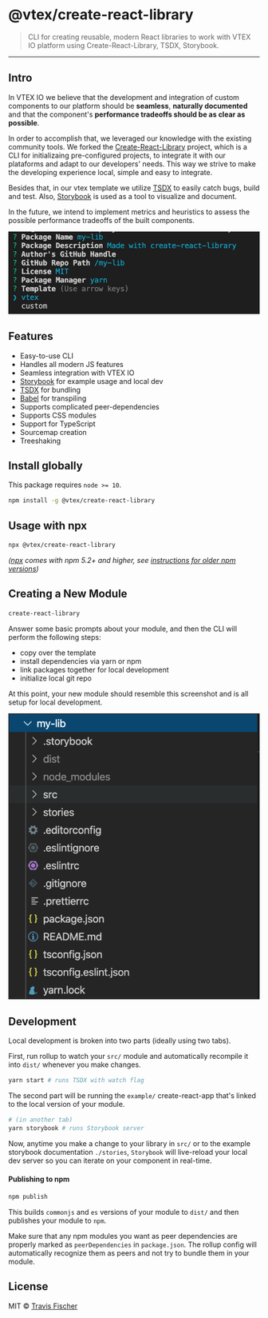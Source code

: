 # @vtex/create-react-library

> CLI for creating reusable, modern React libraries to work with VTEX IO platform using Create-React-Library, TSDX, Storybook.

---

## Intro

In VTEX IO we believe that the development and integration of custom components to our platform should be **seamless**, **naturally documented** and that the component's **performance tradeoffs should be as clear as possible**.

In order to accomplish that, we leveraged our knowledge with the existing community tools. We forked the [Create-React-Library](https://github.com/transitive-bullshit/create-react-library) project, which is a CLI for initializaing pre-configured projects, to integrate it with our plataforms and adapt to our developers' needs. This way we strive to make the developing experience local, simple and easy to integrate. 

Besides that, in our vtex template we utilize [TSDX](https://github.com/formium/tsdx) to easily catch bugs, build and test. Also, [Storybook](https://storybook.js.org/) is used as a tool to visualize and document.

In the future, we intend to implement metrics and heuristics to assess the possible performance tradeoffs of the built components.   

<p align="center">
  <img width="600" src="https://raw.githubusercontent.com/vtex/create-react-library/readme/media/demo.png">
</p>

## Features

- Easy-to-use CLI
- Handles all modern JS features
- Seamless integration with VTEX IO
- [Storybook](https://github.com/facebookincubator/create-react-app) for example usage and local dev
- [TSDX](https://github.com/formium/tsdx) for bundling
- [Babel](https://babeljs.io/) for transpiling
- Supports complicated peer-dependencies
- Supports CSS modules
- Support for TypeScript
- Sourcemap creation
- Treeshaking

## Install globally

This package requires `node >= 10`.

```bash
npm install -g @vtex/create-react-library
```

## Usage with npx

```bash
npx @vtex/create-react-library
```

_([npx](https://medium.com/@maybekatz/introducing-npx-an-npm-package-runner-55f7d4bd282b) comes with npm 5.2+ and higher, see [instructions for older npm versions](https://gist.github.com/gaearon/4064d3c23a77c74a3614c498a8bb1c5f))_

## Creating a New Module

```bash
create-react-library
```

Answer some basic prompts about your module, and then the CLI will perform the following steps:

- copy over the template
- install dependencies via yarn or npm
- link packages together for local development
- initialize local git repo

At this point, your new module should resemble this screenshot and is all setup for local development.

<p align="center">
  <img width="600" src="https://github.com/vtex/create-react-library/blob/readme/media/tree.png?raw=true">
</p>

## Development

Local development is broken into two parts (ideally using two tabs).

First, run rollup to watch your `src/` module and automatically recompile it into `dist/` whenever you make changes.

```bash
yarn start # runs TSDX with watch flag
```

The second part will be running the `example/` create-react-app that's linked to the local version of your module.

```bash
# (in another tab)
yarn storybook # runs Storybook server
```

Now, anytime you make a change to your library in `src/` or to the example storybook documentation `./stories`, `Storybook` will live-reload your local dev server so you can iterate on your component in real-time.

#### Publishing to npm

```bash
npm publish
```

This builds `commonjs` and `es` versions of your module to `dist/` and then publishes your module to `npm`.

Make sure that any npm modules you want as peer dependencies are properly marked as `peerDependencies` in `package.json`. The rollup config will automatically recognize them as peers and not try to bundle them in your module.

## License

MIT © [Travis Fischer](https://github.com/transitive-bullshit)